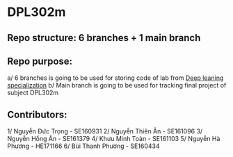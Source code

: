 # DPL302m
## Repo structure: 6 branches + 1 main branch
## Repo purpose:
a/ 6 branches is going to be used for storing code of lab from [Deep leaning specialization](https://www.coursera.org/programs/fptu-fall-2023-zb3r7/specializations/deep-learning)
b/ Main branch is going to be used for tracking final project of subject DPL302m
## Contributors:
1/ Nguyễn Đức Trọng - SE160931
2/ Nguyễn Thiên Ân - SE161096
3/ Nguyễn Hồng Ân - SE161379
4/ Khưu Minh Toàn - SE161103
5/ Nguyễn Hà Phương - HE171166
6/ Bùi Thanh Phương - SE160434
